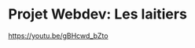 
# Projet Webdev: Les laitiers



<!--step1 Etape 1: Mises en place d'une todo liste avec un système de connexion

Une tache a maintenant un nouvel attribut : statut qui peut avoir 4 valeurs : Absence de valeur, En 
attente, En cours, Terminé. L'affichage dans le navigateur doit se faire en fonction de ce statut. Il a 
donc fallu creer 4 "listes" en fonction des 4 statuts et modifier le statut de la tche lors de l'ajout grace
à  (ngModelChange)

-->

https://youtu.be/gBHcwd_bZto
